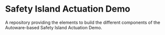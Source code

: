 <!--
# Copyright (c) 2024-2025, Arm Limited.
#
# SPDX-License-Identifier: Apache-2.0
-->

# Safety Island Actuation Demo

A repository providing the elements to build the different components of the Autoware-based Safety Island Actuation Demo.

